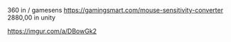 360 in / gamesens https://gamingsmart.com/mouse-sensitivity-converter
2880,00 in unity


































https://imgur.com/a/DBowGk2
